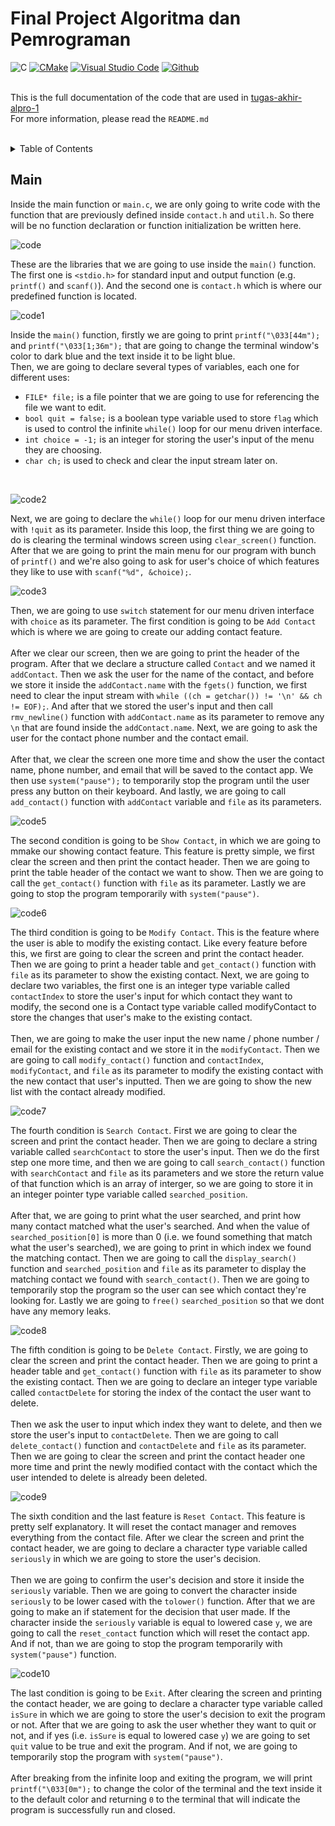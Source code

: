 # Final Project Algoritma dan Pemrograman

![C][C.badge]
[![CMake][CMake.org]][CMake-url]
[![Visual Studio Code][code.visualstudio.com]][VScode-url]
[![Github][Github.com]][Github-url]
</br></br>

This is the full documentation of the code that are used in <a href="https://github.com/dash4k/tugas-akhir-alpro-1">tugas-akhir-alpro-1</a></br>
For more information, please read the `README.md`
</br></br>

<details>
  <summary>Table of Contents</summary>
  <ol>
    <li><a href="#main">Main Function</a></li>
    <li>
      <a href="#primary">Primary Function</a>
      <ul>
        <li><a href="contact-h">contact.h</a></li>
        <li><a href="contact-c">contact.c</a></li>
      </ul>
    </li>
    <li>
      <a href="#utilities">Utilities Function</a>
      <ul>
        <li><a href="util-h">util.h</a></li>
        <li><a href="util-c">util.c</a></li>
      </ul>
    </li>
  </ol>
</details>

<a name="main"></a>
## Main
Inside the main function or `main.c`, we are only going to write code with the function that are previously defined inside `contact.h` and `util.h`.
So there will be no function declaration or function initialization be written here.
</br>

![code](https://github.com/dash4k/tugas-akhir-alpro-1/assets/133938416/eb153701-791c-428b-8aed-1b5e880d8f77)

These are the libraries that we are going to use inside the `main()` function. The first one is `<stdio.h>` for standard input and output function (e.g. `printf()` and `scanf()`).
And the second one is `contact.h` which is where our predefined function is located.
</br>

![code1](https://github.com/dash4k/tugas-akhir-alpro-1/assets/133938416/7499a0d9-c423-4406-917b-68f0afb6ee0a)

Inside the `main()` function, firstly we are going to print `printf("\033[44m");` and `printf("\033[1;36m");` that are going to change the terminal window's color to dark blue and the text inside it to be light blue. </br>
Then, we are going to declare several types of variables, each one for different uses:
* `FILE* file;` is a file pointer that we are going to use for referencing the file we want to edit.
* `bool quit = false;` is a boolean type variable used to store `flag` which is used to control the infinite `while()` loop for our menu driven interface.
* `int choice = -1;` is an integer for storing the user's input of the menu they are choosing.
* `char ch;` is used to check and clear the input stream later on.
</br>

![code2](https://github.com/dash4k/tugas-akhir-alpro-1/assets/133938416/a020b55b-3317-4068-bce4-89955548263c)

Next, we are going to declare the `while()` loop for our menu driven interface with `!quit` as its parameter. Inside this loop, the first thing we are going to do is clearing the terminal windows screen using `clear_screen()` function. After that we are going to print the main menu for our program with bunch of `printf()` and we're also going to ask for user's choice of which features they like to use with `scanf("%d", &choice);`.
</br>

![code3](https://github.com/dash4k/tugas-akhir-alpro-1/assets/133938416/15bd8c74-91a8-44d6-8872-0a190aaf13d2)

Then, we are going to use `switch` statement for our menu driven interface with `choice` as its parameter. The first condition is going to be `Add Contact` which is where we are going to create our adding contact feature. </br></br>
After we clear our screen, then we are going to print the header of the program. After that we declare a structure called `Contact` and we named it `addContact`. Then we ask the user for the name of the contact, and before we store it inside the `addContact.name` with the `fgets()` function, we first need to clear the input stream with `while ((ch = getchar()) != '\n' && ch != EOF);`. And after that we stored the user's input and then call `rmv_newline()` function with `addContact.name` as its parameter to remove any `\n` that are found inside the `addContact.name`. Next, we are going to ask the user for the contact phone number and the contact email.</br></br>
After that, we clear the screen one more time and show the user the contact name, phone number, and email that will be saved to the contact app. We then use `system("pause");` to temporarily stop the program until the user press any button on their keyboard. And lastly, we are going to call `add_contact()` function with `addContact` variable and `file` as its parameters.
</br>

![code5](https://github.com/dash4k/tugas-akhir-alpro-1/assets/133938416/14785c22-f45e-4510-93dc-424febd48749)

The second condition is going to be `Show Contact`, in which we are going to mmake our showing contact feature. This feature is pretty simple, we first clear the screen and then print the contact header. Then we are going to print the table header of the contact we want to show. Then we are going to call the `get_contact()` function with `file` as its parameter. Lastly we are going to stop the program temporarily with `system("pause")`. </br>

![code6](https://github.com/dash4k/tugas-akhir-alpro-1/assets/133938416/ee6d696f-bb50-45ce-a20c-f0388da9dd5e)

The third condition is going to be `Modify Contact`. This is the feature where the user is able to modify the existing contact. Like every feature before this, we first are going to clear the screen and print the contact header. Then we are going to print a header table and `get_contact()` function with `file` as its parameter to show the existing contact. Next, we are going to declare two variables, the first one is an integer type variable called `contactIndex` to store the user's input for which contact they want to modify, the second one is a Contact type variable called modifyContact to store the changes that user's make to the existing contact.</br></br> 
Then, we are going to make the user input the new name / phone number / email for the existing contact and we store it in the `modifyContact`. Then we are going to call `modify_contact()` function and `contactIndex`, `modifyContact`, and `file` as its parameter to modify the existing contact with the new contact that user's inputted. Then we are going to show the new list with the contact already modified.
</br>

![code7](https://github.com/dash4k/tugas-akhir-alpro-1/assets/133938416/acd8d344-889d-4643-a555-12ae8fc7cd46)


The fourth condition is `Search Contact`. First we are going to clear the screen and print the contact header. Then we are going to declare a string variable called `searchContact` to store the user's input. Then we do the first step one more time, and then we are going to call `search_contact()` function with `searchContact` and `file` as its parameters and we store the return value of that function which is an array of interger, so we are going to store it in an integer pointer type variable called `searched_position`.</br></br>
After that, we are going to print what the user searched, and print how many contact matched what the user's searched. And when the value of `searched_position[0]` is more than 0 (i.e. we found something that match what the user's searched), we are going to print in which index we found the matching contact. Then we are going to call the `display_search()` function and `searched_position` and `file` as its parameter to display the matching contact we found with `search_contact()`. Then we are going to temporarily stop the program so the user can see which contact they're looking for. Lastly we are going to `free()` `searched_position` so that we dont have any memory leaks.
</br>

![code8](https://github.com/dash4k/tugas-akhir-alpro-1/assets/133938416/ef549a4c-020e-4920-97a1-3fda26075e3d)

The fifth condition is going to be `Delete Contact`. Firstly, we are going to clear the screen and print the contact header. Then we are going to print a header table and `get_contact()` function with `file` as its parameter to show the existing contact. Then we are going to declare an integer type variable called `contactDelete` for storing the index of the contact the user want to delete.</br></br>
Then we ask the user to input which index they want to delete, and then we store the user's input to `contactDelete`. Then we are going to call `delete_contact()` function and `contactDelete` and `file` as its parameter. Then we are going to clear the screen and print the contact header one more time and print the newly modified contact with the contact which the user intended to delete is already been deleted.
</br>

![code9](https://github.com/dash4k/tugas-akhir-alpro-1/assets/133938416/272b7f5b-6dd1-4f4d-8428-fdc4f874c01a)

The sixth condition and the last feature is `Reset Contact`. This feature is pretty self explanatory. It will reset the contact manager and removes everything from the contact file. After we clear the screen and print the contact header, we are going to declare a character type variable called `seriously` in which we are going to store the user's decision.</br></br> 
Then we are going to confirm the user's decision and store it inside the `seriously` variable. Then we are going to convert the character inside `seriously` to be lower cased with the `tolower()` function. After that we are going to make an if statement for the decision that user made. If the character inside the `seriously` variable is equal to lowered case `y`, we are going to call the `reset_contact` function which will reset the contact app. And if not, than we are going to stop the program temporarily with `system("pause")` function.
</br>

![code10](https://github.com/dash4k/tugas-akhir-alpro-1/assets/133938416/8420c0b8-443f-46d6-880c-66212849b4f0)

The last condition is going to be `Exit`. After clearing the screen and printing the contact header, we are going to declare a character type variable called `isSure` in which we are going to store the user's decision to exit the program or not. After that we are going to ask the user whether they want to quit or not, and if yes (i.e. `isSure` is equal to lowered case `y`) we are going to set `quit` value to be true and exit the program. And if not, we are going to temporarily stop the program with `system("pause")`.</br></br>
After breaking from the infinite loop and exiting the program, we will print `printf("\033[0m");` to change the color of the terminal and the text inside it to the default color and returning `0` to the terminal that will indicate the program is successfully run and closed.

















[C.badge]: https://img.shields.io/badge/C-A8B9CC.svg?style=for-the-badge&logo=C&logoColor=black
[CMake.org]: https://img.shields.io/badge/CMake-064F8C.svg?style=for-the-badge&logo=CMake&logoColor=white
[CMake-url]: https://cmake.org/
[code.visualstudio.com]: https://img.shields.io/badge/Visual%20Studio%20Code-007ACC.svg?style=for-the-badge&logo=Visual-Studio-Code&logoColor=white
[VScode-url]: https://code.visualstudio.com/
[Github.com]: https://img.shields.io/badge/GitHub-181717.svg?style=for-the-badge&logo=GitHub&logoColor=white
[Github-url]: https://github.com/

